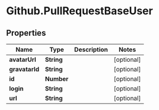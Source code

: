 # Github.PullRequestBaseUser

## Properties

Name | Type | Description | Notes
------------ | ------------- | ------------- | -------------
**avatarUrl** | **String** |  | [optional] 
**gravatarId** | **String** |  | [optional] 
**id** | **Number** |  | [optional] 
**login** | **String** |  | [optional] 
**url** | **String** |  | [optional] 


